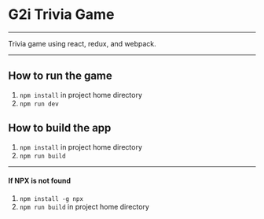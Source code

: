 # G2i Trivia Game
---

Trivia game using react, redux, and webpack.

---
## How to run the game

1. `npm install` in project home directory
1. `npm run dev`

## How to build the app

1. `npm install` in project home directory
1. `npm run build`
---
#### If NPX is not found

1. `npm install -g npx`
1. `npm run build` in project home directory